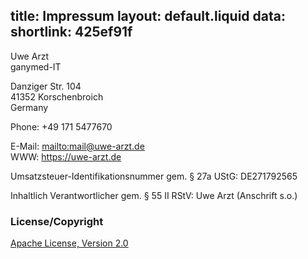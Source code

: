 title: Impressum
layout: default.liquid
data:
  shortlink: 425ef91f
---

Uwe Arzt<br/>
ganymed-IT

Danziger Str. 104<br/>
41352 Korschenbroich<br/>
Germany

Phone: +49 171 5477670

E-Mail: <mailto:mail@uwe-arzt.de><br/>
WWW: <https://uwe-arzt.de>

Umsatzsteuer-Identifikationsnummer gem. § 27a UStG: DE271792565

Inhaltlich Verantwortlicher gem. § 55 II RStV: Uwe Arzt (Anschrift s.o.)

### License/Copyright

[Apache License, Version 2.0](http://www.apache.org/licenses/LICENSE-2.0)
